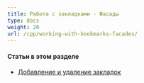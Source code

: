 ```yaml
---
title: Работа с закладками - Фасады
type: docs
weight: 20
url: /cpp/working-with-bookmarks-facades/
---
```


#### **Статьи в этом разделе**

- [Добавление и удаление закладок](/pdf/cpp/add-and-delete-bookmarks/)
```